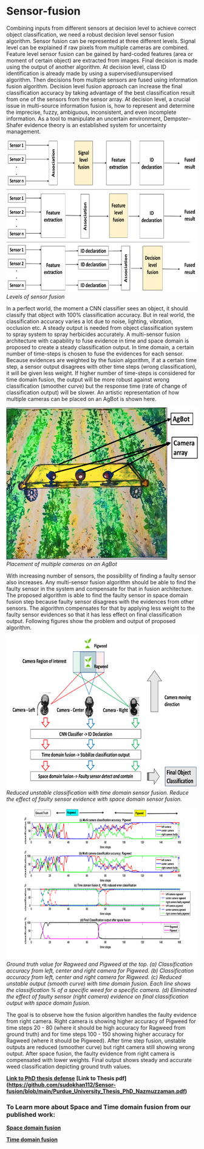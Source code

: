 # Sensor-fusion

Combining inputs from different sensors at decision level to achieve correct object classification, we need a robust decision level sensor fusion algorithm. Sensor fusion can be represented at three different levels. Signal level can be explained if raw pixels from multiple cameras are combined. Feature level sensor fusion can be gained by hard-coded features (area or moment of certain object) are extracted from images. Final decision is made using the output of another algorithm. At decision level, class ID identification is already made by using a supervised/unsupervised algorithm. Then decisions from multiple sensors are fused using information fusion algorithm. Decision level fusion approach can increase the final classification accuracy by taking advantage of the best classification result from one of the sensors from the sensor array. At decision level, a crucial issue in multi-source information fusion is, how to represent and determine the imprecise, fuzzy, ambiguous, inconsistent, and even incomplete information. As a tool to manipulate an uncertain environment, Dempster–Shafer evidence theory is an established system for uncertainty management.

<p>
    <img src="https://github.com/sudokhan112/Sensor-fusion/blob/main/2.png" width=700 height=400 alt>
    <em>Levels of sensor fusion</em>
</p>

In a perfect world, the moment a CNN classifier sees an object, it should classify that object with 100% classification accuracy. But in real world, the classification accuracy varies a lot due to noise, lighting, vibration, occlusion etc. A steady output is needed from object classification system to spray system to spray herbicides accurately. A multi-sensor fusion architecture with capability to fuse evidence in time and space domain is proposed to create a steady classification output. In time domain, a certain number of time-steps is chosen to fuse the evidences for each sensor. Because evidences are weighted by the fusion algorithm, if at a certain time step, a sensor output disagrees with other time steps (wrong classification), it will be given less weight. If higher number of time-steps is considered for time domain fusion, the output will be more robust against wrong classification (smoother curve) but the response time (rate of change of classification output) will be slower. An artistic representation of how multiple cameras can be placed on an AgBot is shown here.

<p>
    <img src="https://github.com/sudokhan112/Sensor-fusion/blob/main/fig_22.png" width=700 height=400 alt>
    <em>Placement of multiple cameras on an AgBot</em>
</p>

With increasing number of sensors, the possibility of finding a faulty sensor also increases. Any multi-sensor fusion algorithm should be able to find the faulty sensor in the system and compensate for that in fusion architecture. The proposed algorithm is able to find the faulty sensor in space domain fusion step because faulty sensor disagrees with the evidences from other sensors. The algorithm compensates for that by applying less weight to the faulty sensor evidences so that it has less effect on final classification output. Following figures show the problem and output of proposed algorithm. 

<p>
    <img src="https://github.com/sudokhan112/Sensor-fusion/blob/main/1.png" width=700 height=400 alt>
    <em>Reduced unstable classification with time domain sensor fusion. Reduce the effect of faulty sensor evidence with space domain sensor fusion.</em>
</p>

<p>
    <img src="https://github.com/sudokhan112/Sensor-fusion/blob/main/fig15new.png" width=700 height=400 alt>
    <em>Ground truth value for Ragweed and Pigweed at the top. (a) Classification accuracy from left, center and right camera for Pigweed. (b) Classification accuracy from left, center and right camera for Rigweed. (c) Reduced unstable output (smooth curve) with time domain fusion. Each line shows the classification % of a specific weed for a specific camera. (d) Eliminated the effect of faulty sensor (right camera) evidence on final classification output with space domain fusion.</em>
</p>


 The goal is to observe how the fusion algorithm handles the faulty evidence from right camera. Right camera is showing higher accuracy of Pigweed for time steps 20 - 80 (where it should be high accuracy for Ragweed from ground truth) and for time steps 100 - 150 showing higher accuracy for Ragweed (where it should be Pigweed). After time step fusion, unstable outputs are reduced (smoother curve) but right camera still showing wrong output. After space fusion, the faulty evidence from right camera is compensated with lower weights. Final output shows steady and accurate weed classification depicting ground truth values. 
 
**[Link to PhD thesis defense](https://www.youtube.com/watch?v=IX1noD8NZBY)**
**[Link to Thesis pdf] (https://github.com/sudokhan112/Sensor-fusion/blob/main/Purdue_University_Thesis_PhD_Nazmuzzaman.pdf)**

### To Learn more about Space and Time domain fusion from our published work:

**[Space domain fusion](https://www.mdpi.com/1424-8220/19/21/4810)**

**[Time domain fusion](https://www.mdpi.com/1424-8220/19/23/5187)**
